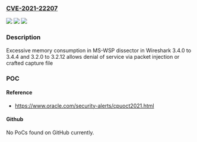 ### [CVE-2021-22207](https://cve.mitre.org/cgi-bin/cvename.cgi?name=CVE-2021-22207)
![](https://img.shields.io/static/v1?label=Product&message=Wireshark&color=blue)
![](https://img.shields.io/static/v1?label=Version&message=n%2Fa&color=blue)
![](https://img.shields.io/static/v1?label=Vulnerability&message=Uncontrolled%20memory%20allocation%20in%20Wireshark&color=brighgreen)

### Description

Excessive memory consumption in MS-WSP dissector in Wireshark 3.4.0 to 3.4.4 and 3.2.0 to 3.2.12 allows denial of service via packet injection or crafted capture file

### POC

#### Reference
- https://www.oracle.com/security-alerts/cpuoct2021.html

#### Github
No PoCs found on GitHub currently.


